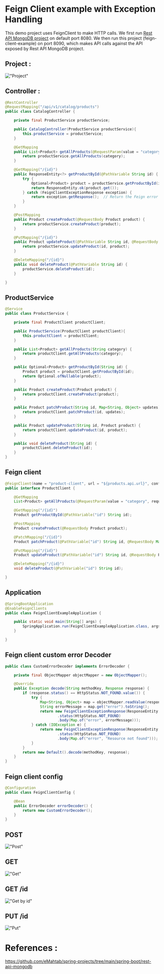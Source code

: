 # Feign Client example with Exception Handling

This demo project uses FeignClient to make HTTP calls. We first run [Rest API MongoDB project](https://github.com/eMahtab/spring-projects/tree/main/spring-boot/rest-api-mongodb) on default port 8080. We then run this project (feign-client-example) on port 8090, which makes API calls against the API exposed by Rest API MongoDB project.

## Project :

!["Project"](images/project.png?raw=true)

## Controller :
```java
@RestController
@RequestMapping("/api/v1/catalog/products")
public class CatalogController {

    private final ProductService productService;

    public CatalogController(ProductService productService){
        this.productService = productService;
    }

    @GetMapping
    public List<Product> getAllProducts(@RequestParam(value = "category", required = false) String category) {
        return productService.getAllProducts(category);
    }

    @GetMapping("/{id}")
    public ResponseEntity<?> getProductById(@PathVariable String id) {
        try {
            Optional<Product> product = productService.getProductById(id);
            return ResponseEntity.ok(product.get());
        } catch (FeignClientExceptionResponse exception) {
            return exception.getResponse();  // Return the Feign error response directly
        }
    }

    @PostMapping
    public Product createProduct(@RequestBody Product product) {
        return productService.createProduct(product);
    }

    @PutMapping("/{id}")
    public Product updateProduct(@PathVariable String id, @RequestBody Product product) {
        return productService.updateProduct(id, product);
    }

    @DeleteMapping("/{id}")
    public void deleteProduct(@PathVariable String id) {
        productService.deleteProduct(id);
    }

}
```

## ProductService

```java
@Service
public class ProductService {

    private final ProductClient productClient;

    public ProductService(ProductClient productClient){
        this.productClient = productClient;
    }

    public List<Product> getAllProducts(String category) {
        return productClient.getAllProducts(category);
    }

    public Optional<Product> getProductById(String id) {
        Product product = productClient.getProductById(id);
        return Optional.ofNullable(product);
    }

    public Product createProduct(Product product) {
        return productClient.createProduct(product);
    }

    public Product patchProduct(String id, Map<String, Object> updates) {
        return productClient.patchProduct(id, updates);
    }

    public Product updateProduct(String id, Product product) {
        return productClient.updateProduct(id, product);
    }

    public void deleteProduct(String id) {
        productClient.deleteProduct(id);
    }
}
```

## Feign client

```java
@FeignClient(name = "product-client", url = "${products.api.url}", configuration = FeignClientConfig.class)
public interface ProductClient {

    @GetMapping
    List<Product> getAllProducts(@RequestParam(value = "category", required = false) String category);

    @GetMapping("/{id}")
    Product getProductById(@PathVariable("id") String id);

    @PostMapping
    Product createProduct(@RequestBody Product product);

    @PatchMapping("/{id}")
    Product patchProduct(@PathVariable("id") String id, @RequestBody Map<String, Object> updates);

    @PutMapping("/{id}")
    Product updateProduct(@PathVariable("id") String id, @RequestBody Product product);

    @DeleteMapping("/{id}")
    void deleteProduct(@PathVariable("id") String id);

}
```

## Application

```java
@SpringBootApplication
@EnableFeignClients
public class FeignClientExampleApplication {

	public static void main(String[] args) {
		SpringApplication.run(FeignClientExampleApplication.class, args);
	}

}
```

## Feign client custom error Decoder

```java
public class CustomErrorDecoder implements ErrorDecoder {

    private final ObjectMapper objectMapper = new ObjectMapper();

    @Override
    public Exception decode(String methodKey, Response response) {
        if (response.status() == HttpStatus.NOT_FOUND.value()) {
            try {
                Map<String, Object> map = objectMapper.readValue(response.body().asInputStream(), Map.class);
                String errorMessage = map.get("error").toString();
                return new FeignClientExceptionResponse(ResponseEntity
                        .status(HttpStatus.NOT_FOUND)
                        .body(Map.of("error", errorMessage)));
            } catch (IOException e) {
                return new FeignClientExceptionResponse(ResponseEntity
                        .status(HttpStatus.NOT_FOUND)
                        .body(Map.of("error", "Resource not found")));
            }
        }
        return new Default().decode(methodKey, response);
    }
}
```

## Feign client config
```java
@Configuration
public class FeignClientConfig {

    @Bean
    public ErrorDecoder errorDecoder() {
        return new CustomErrorDecoder();
    }
}
```

## POST

!["Post"](images/post.png?raw=true)

## GET

!["Get"](images/get.png?raw=true)

## GET /id

!["Get by id"](images/get-by-id.png?raw=true)

## PUT /id

!["Put"](images/put.png?raw=true)

# References :
https://github.com/eMahtab/spring-projects/tree/main/spring-boot/rest-api-mongodb

